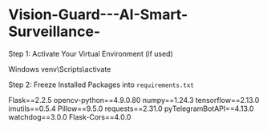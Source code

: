 # Vision-Guard---AI-Smart-Surveillance-

Step 1: Activate Your Virtual Environment (if used)

Windows
venv\Scripts\activate

Step 2: Freeze Installed Packages into `requirements.txt`

Flask==2.2.5
opencv-python==4.9.0.80
numpy==1.24.3
tensorflow==2.13.0
imutils==0.5.4
Pillow==9.5.0
requests==2.31.0
pyTelegramBotAPI==4.13.0
watchdog==3.0.0
Flask-Cors==4.0.0
